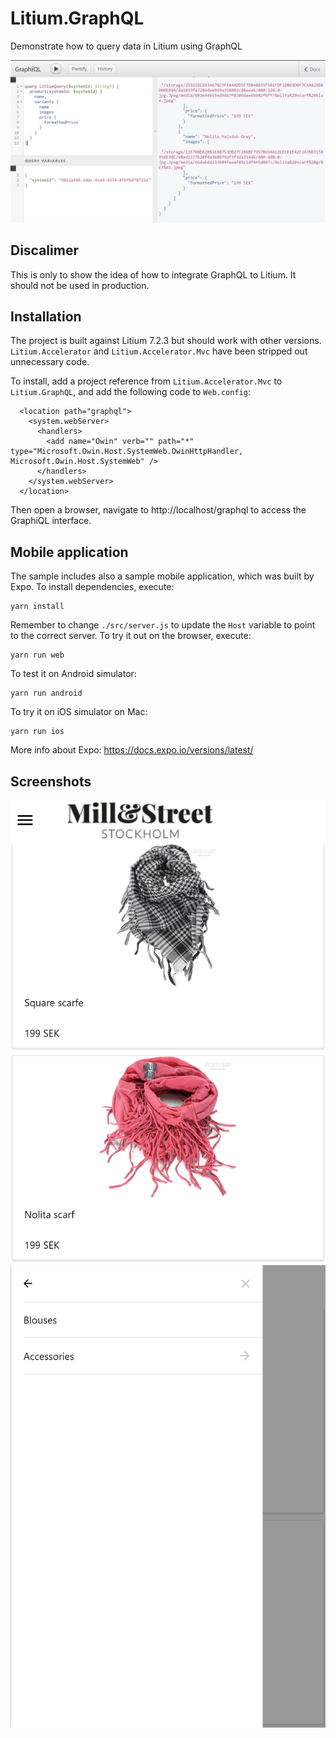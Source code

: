 # Litium.GraphQL
 Demonstrate how to query data in Litium using GraphQL
 
![Query data with GraphiQL](screenshots/GraphiQL.JPG)

## Discalimer
This is only to show the idea of how to integrate GraphQL to Litium. It should not be used in production.

## Installation
The project is built against Litium 7.2.3 but should work with other versions. `Litium.Accelerator` and `Litium.Accelerator.Mvc`
have been stripped out unnecessary code.

To install, add a project reference from `Litium.Accelerator.Mvc` to `Litium.GraphQL`, and add the following code to `Web.config`:

```
  <location path="graphql">
    <system.webServer>
      <handlers>
        <add name="Owin" verb="" path="*" type="Microsoft.Owin.Host.SystemWeb.OwinHttpHandler, Microsoft.Owin.Host.SystemWeb" />
      </handlers>
    </system.webServer>
  </location>
```

Then open a browser, navigate to http://localhost/graphql to access the GraphiQL interface.

## Mobile application
The sample includes also a sample mobile application, which was built by Expo. To install dependencies, execute:

```
yarn install
```

Remember to change `./src/server.js` to update the `Host` variable to point to the correct server.
To try it out on the browser, execute:

```
yarn run web
```

To test it on Android simulator:

```
yarn run android
```

To try it on iOS simulator on Mac:

```
yarn run ios
```

More info about Expo: https://docs.expo.io/versions/latest/

## Screenshots

![Product list](screenshots/home.jpg)
![Sidebar](screenshots/sidebar.jpg)